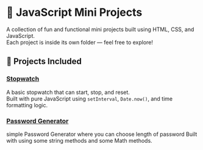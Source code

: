 # 🚀 JavaScript Mini Projects

A collection of fun and functional mini projects built using HTML, CSS, and JavaScript.  
Each project is inside its own folder — feel free to explore!

## 🧠 Projects Included

###  [Stopwatch](./Stop-watch)
A basic stopwatch that can start, stop, and reset.  
Built with pure JavaScript using `setInterval`, `Date.now()`, and time formatting logic.

###  [Password Generator](./password_generator)
 simple Password Generator where you can choose length of password
Built with using some string methods and some Math methods.
